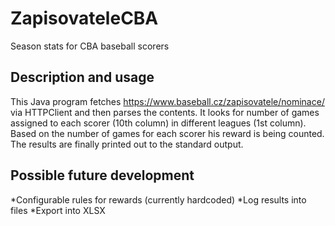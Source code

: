 # ZapisovateleCBA
Season stats for CBA baseball scorers

## Description and usage

This Java program fetches https://www.baseball.cz/zapisovatele/nominace/ via HTTPClient and then parses the contents. It looks for number of games assigned to each scorer (10th column) in different leagues (1st column). Based on the number of games for each scorer his reward is being counted. The results are finally printed out to the standard output.

## Possible future development

*Configurable rules for rewards (currently hardcoded)
*Log results into files
*Export into XLSX